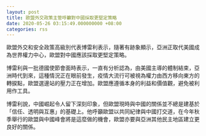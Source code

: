```yaml
---
layout: post
title: 歐盟外交政策主管呼籲對中國採取更堅定策略
date: 2020-05-26 03:15:49.000000000 +08:00
categories: rss
---
```


歐盟外交和安全政策高級別代表博雷利表示，隨著有跡象顯示，亞洲正取代美國成為世界權力中心，歐盟對中國應該採取更堅定策略。

博雷利與一批德國使節會面時表示，一直有分析認為，由美國主導的體制結束，亞洲時代到來，這種情況正在眼前發生，疫情大流行可被視為權力由西方移向東方的轉捩點，歐盟選邊站的壓力正在增加。歐盟應遵循本身的利益和價值觀，避免被利用作工具。

博雷利說，中國崛起令人留下深刻印象，但歐盟現時與中國的關係並不總是建基於「信任、透明與互惠」的基礎上。他呼籲歐盟以共同紀律與中國打交道，在今年秋季舉行的歐盟與中國峰會將是這麼做的機會，歐盟亦要與亞洲其他民主地區建立更良好的關係。
